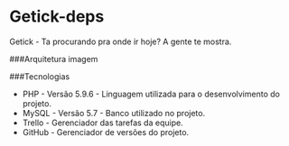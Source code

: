 # Getick-deps
  Getick - Ta procurando pra onde ir hoje?  A gente te mostra.
  
###Arquitetura
imagem

###Tecnologias

* PHP - Versão 5.9.6 - Linguagem utilizada para o desenvolvimento do projeto.
* MySQL - Versão 5.7 - Banco utilizado no projeto.
* Trello - Gerenciador das tarefas da equipe.
* GitHub - Gerenciador de versões do projeto.



